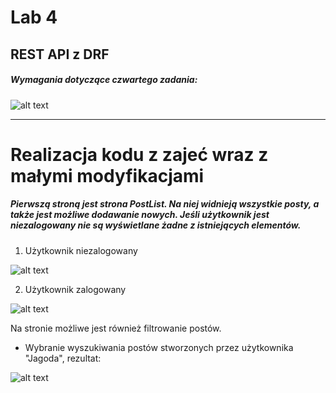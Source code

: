 # Lab 4

## REST API z DRF

####
##### Wymagania dotyczące czwartego zadania:
####

![alt text](https://i.imgur.com/TwbYQN0.png)  


---
# Realizacja kodu z zajeć wraz z małymi modyfikacjami

##### Pierwszą stroną jest strona PostList. Na niej widnieją wszystkie posty, a także jest możliwe dodawanie nowych. Jeśli użytkownik jest niezalogowany nie są wyświetlane żadne z istniejących elementów.

1. Użytkownik niezalogowany

![alt text](https://i.imgur.com/vQTQPJi.png)  

2. Użytkownik zalogowany

![alt text](https://i.imgur.com/ZwZFUfy.png)  

Na stronie możliwe jest również filtrowanie postów.

- Wybranie wyszukiwania postów stworzonych przez użytkownika "Jagoda", rezultat:

![alt text](https://i.imgur.com/mUWp33h.png)



